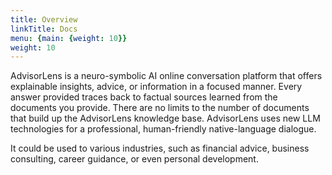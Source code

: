 ```yaml
---
title: Overview
linkTitle: Docs
menu: {main: {weight: 10}}
weight: 10
---
```


AdvisorLens is a neuro-symbolic AI online conversation platform that offers  explainable insights, advice, or information in a focused manner. Every answer provided traces back to factual sources learned from the documents you provide. There are no limits to the number of documents that build up the AdvisorLens knowledge base. AdvisorLens uses new LLM technologies for a professional, human-friendly native-language dialogue.

It could be used to various industries, such as financial advice, business consulting, career guidance, or even personal development.